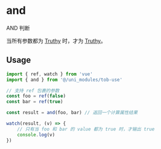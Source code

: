 # and

AND 判断

当所有参数都为 [Truthy](https://developer.mozilla.org/zh-CN/docs/Glossary/Truthy) 时，才为 [Truthy](https://developer.mozilla.org/zh-CN/docs/Glossary/Truthy)。

## Usage

```js
import { ref, watch } from 'vue'
import { and } from '@/uni_modules/tob-use'

// 支持 ref 包裹的参数
const foo = ref(false)
const bar = ref(true)

const result = and(foo, bar) // 返回一个计算属性结果

watch(result, (v) => {
    // 只有当 foo 和 bar 的 value 都为 true 时，才输出 true
    console.log(v)
})
```

